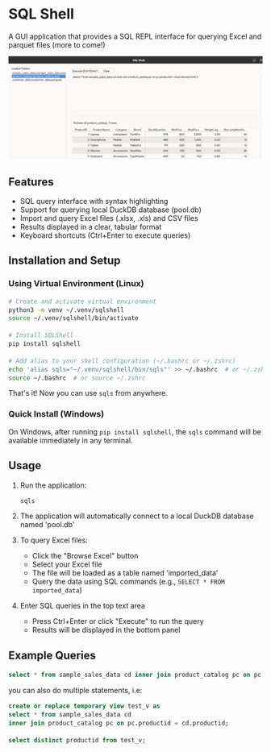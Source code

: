 # SQL Shell

A GUI application that provides a SQL REPL interface for querying Excel and parquet files (more to come!)


![SQLShell Interface](sqlshell_demo.png)

## Features

- SQL query interface with syntax highlighting
- Support for querying local DuckDB database (pool.db)
- Import and query Excel files (.xlsx, .xls) and CSV files
- Results displayed in a clear, tabular format
- Keyboard shortcuts (Ctrl+Enter to execute queries)

## Installation and Setup

### Using Virtual Environment (Linux)
```bash
# Create and activate virtual environment
python3 -m venv ~/.venv/sqlshell
source ~/.venv/sqlshell/bin/activate

# Install SQLShell
pip install sqlshell

# Add alias to your shell configuration (~/.bashrc or ~/.zshrc)
echo 'alias sqls="~/.venv/sqlshell/bin/sqls"' >> ~/.bashrc  # or ~/.zshrc for Zsh users
source ~/.bashrc  # or source ~/.zshrc
```

That's it! Now you can use `sqls` from anywhere.

### Quick Install (Windows)
On Windows, after running `pip install sqlshell`, the `sqls` command will be available immediately in any terminal.

## Usage

1. Run the application:
   ```bash
   sqls
   ```

2. The application will automatically connect to a local DuckDB database named 'pool.db'

3. To query Excel files:
   - Click the "Browse Excel" button
   - Select your Excel file
   - The file will be loaded as a table named 'imported_data'
   - Query the data using SQL commands (e.g., `SELECT * FROM imported_data`)

4. Enter SQL queries in the top text area
   - Press Ctrl+Enter or click "Execute" to run the query
   - Results will be displayed in the bottom panel

## Example Queries

```sql
select * from sample_sales_data cd inner join product_catalog pc on pc.productid = cd.productid limit 3
```

you can also do multiple statements, i.e:

```sql
create or replace temporary view test_v as 
select * from sample_sales_data cd
inner join product_catalog pc on pc.productid = cd.productid;

select distinct productid from test_v;
```